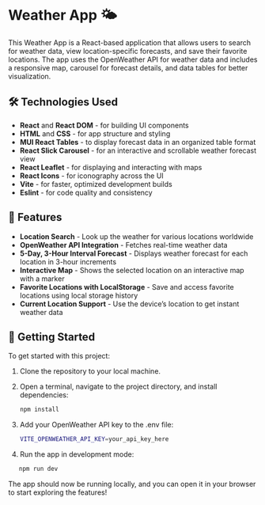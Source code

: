 # Weather App 🌤️

This Weather App is a React-based application that allows users to search for weather data, view location-specific forecasts, and save their favorite locations. The app uses the OpenWeather API for weather data and includes a responsive map, carousel for forecast details, and data tables for better visualization.

## 🛠️ Technologies Used

- **React** and **React DOM** - for building UI components
- **HTML** and **CSS** - for app structure and styling
- **MUI React Tables** - to display forecast data in an organized table format
- **React Slick Carousel** - for an interactive and scrollable weather forecast view
- **React Leaflet** - for displaying and interacting with maps
- **React Icons** - for iconography across the UI
- **Vite** - for faster, optimized development builds
- **Eslint** - for code quality and consistency

## 🌟 Features

- **Location Search** - Look up the weather for various locations worldwide
- **OpenWeather API Integration** - Fetches real-time weather data
- **5-Day, 3-Hour Interval Forecast** - Displays weather forecast for each location in 3-hour increments
- **Interactive Map** - Shows the selected location on an interactive map with a marker
- **Favorite Locations with LocalStorage** - Save and access favorite locations using local storage history
- **Current Location Support** - Use the device’s location to get instant weather data

## 🚀 Getting Started

To get started with this project:

1. Clone the repository to your local machine.
2. Open a terminal, navigate to the project directory, and install dependencies:

   ```bash
   npm install
   ```

3. Add your OpenWeather API key to the .env file:

   ```bash
   VITE_OPENWEATHER_API_KEY=your_api_key_here
   ```

4. Run the app in development mode:

```bash
   npm run dev
```

The app should now be running locally, and you can open it in your browser to start exploring the features!
